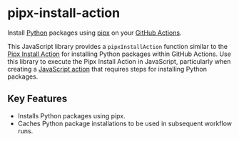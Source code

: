 # pipx-install-action

Install [Python](https://www.python.org/) packages using [pipx](https://pipx.pypa.io/stable/) on your [GitHub Actions](https://github.com/features/actions).

This JavaScript library provides a `pipxInstallAction` function similar to the [Pipx Install Action](https://github.com/threeal/pipx-install-action) for installing Python packages within GitHub Actions.
Use this library to execute the Pipx Install Action in JavaScript, particularly when creating a [JavaScript action](https://docs.github.com/en/actions/creating-actions/creating-a-javascript-action) that requires steps for installing Python packages.

## Key Features

- Installs Python packages using pipx.
- Caches Python package installations to be used in subsequent workflow runs.
